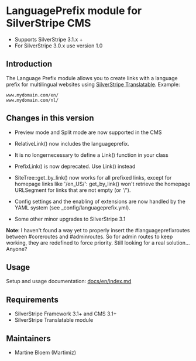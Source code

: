 # LanguagePrefix module for SilverStripe CMS #

 * Supports SilverStripe 3.1.x + 
 * For SilverStripe 3.0.x use version 1.0

## Introduction ##

The Language Prefix module allows you to create links with a language prefix
for multilingual websites using [SilverStripe Translatable](https://github.com/silverstripe/silverstripe-translatable). Example:
 
	www.mydomain.com/en/
 	www.mydomain.com/nl/

## Changes in this version

 * Preview mode and Split mode are now supported in the CMS
 * RelativeLink() now includes the languageprefix. 
 * It is no longernecessary to define a Link() function in your class 
 * PrefixLink() is now deprecated. Use Link() instead
 * SiteTree::get_by_link() now works for all prefixed links, except for homepage links like '/en_US/': get_by_link() won't retrieve the homepage URLSegment for links that are not empty (or '/').
 
 * Config settings and the enabling of extensions are now handled by the YAML system (see _config/languageprefix.yml). 
 * Some other minor upgrades to SilverStripe 3.1 

**Note**: I haven't found a way yet to properly insert the #languageprefixroutes between #coreroutes and #adminroutes. So for admin routes to keep working, they are redefined to force priority. Still looking for a real solution… Anyone?   

## Usage

Setup and usage documentation: [docs/en/index.md](docs/en/index.md)

## Requirements ##

 * SilverStripe Framework 3.1+ and CMS 3.1+
 * SilverStripe Translatable module

## Maintainers ##

 * Martine Bloem (Martimiz) <martine at balbus dot nl>